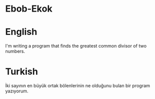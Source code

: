 # Ebob-Ekok
# English
I'm writing a program that finds the greatest common divisor of two numbers.
# Turkish
İki sayının en büyük ortak bölenlerinin ne olduğunu bulan bir program yazıyorum.
